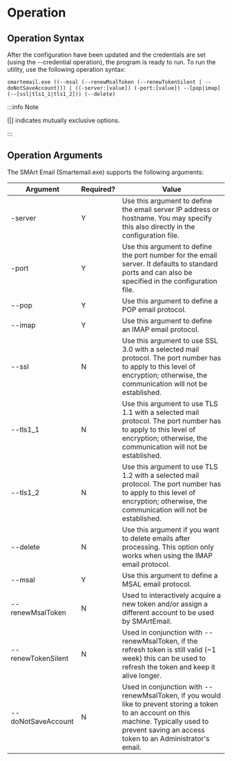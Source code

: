# Operation

## Operation Syntax

After the configuration have been updated and the credentials are set (using the --credential operation), the program is ready to run. To run the utility, use the following operation syntax:

```smartemail.exe ((--msal (--renewMsalToken (--renewTokenSilent | --doNotSaveAccount))) | ((-server:[value]) (-port:[value]) --[pop|imap] (--[ssl|tls1_1|tls1_2])) (--delete)```

:::info Note 

[|] indicates mutually exclusive options.

:::

## Operation Arguments

The SMArt Email (Smartemail.exe) supports the following arguments:

| Argument | Required? | Value |
| -------- | --------- | ----- |
| -server | Y | Use this argument to define the email server IP address or hostname. You may specify this also directly in the configuration file. |
| -port | Y | Use this argument to define the port number for the email server. It defaults to standard ports and can also be specified in the configuration file. | 
| --pop | Y | Use this argument to define a POP email protocol. |
| --imap | Y | Use this argument to define an IMAP email protocol. |
| --ssl | N | Use this argument to use SSL 3.0 with a selected mail protocol. The port number has to apply to this level of encryption; otherwise, the communication will not be established. |
| --tls1_1 | N | Use this argument to use TLS 1.1 with a selected mail protocol. The port number has to apply to this level of encryption; otherwise, the communication will not be established. |
| --tls1_2 | N | Use this argument to use TLS 1.2 with a selected mail protocol. The port number has to apply to this level of encryption; otherwise, the communication will not be established. |
| --delete | N |Use this argument if you want to delete emails after processing. This option only works when using the IMAP email protocol. |
| --msal | Y | Use this argument to define a MSAL email protocol. |
| --renewMsalToken | N | Used to interactively acquire a new token and/or assign a different account to be used by SMArtEmail. |
| --renewTokenSilent | N | Used in conjunction with --renewMsalToken, if the refresh token is still valid (~1 week) this can be used to refresh the token and keep it alive longer. |
| --doNotSaveAccount | N | Used in conjunction with --renewMsalToken, if you would like to prevent storing a token to an account on this machine. Typically used to prevent saving an access token to an Administrator's email. |